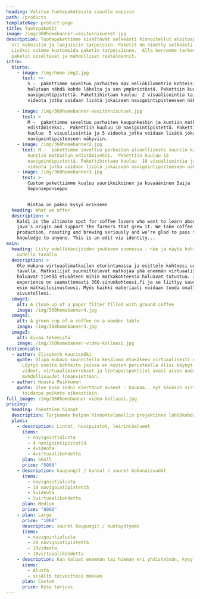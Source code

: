 ```yaml
---
heading: Valitse tuotepaketeista sinulle sopivin
path: /products
templateKey: product-page
title: Tuotepaketit
image: /img/360homebanner-vesitornisunset.jpg
description: Tuotepakettimme sisältävät selkeästi hinnoitellut aloituspaketit
  eri kokoisiin ja laajuisiin tarpeisiin. Paketit on nimetty selkeästi S, M, L.
  Lisäksi voimme kustomoida paketin tarpeisiinne.  Alla kerromme tarkemminmitä
  paketit sisältävät ja mahdolliset räätälöinnit.
intro:
  blurbs:
    - image: /img/home-img2.jpg
      text: >+
        S -  pakettimme soveltuu parhaiten max neliökilometrin kohteisiin joissa
        halutaan nähdä kohde lähelta ja sen ympäristöstä. Pakettiin kuuluu 4
        navigointipistettä. Pakettihintaan kuuluu  2 visualisointia tai 2
        videota jotka voidaan lisätä jokaiseen navigointipisteeseen näkyviin.

    - image: /img/360homebanner-vesitornisunset.jpg
      text: >
        M -  pakettimme soveltuu parhaiten kaupunkeihin ja kuntiin matkailun
        edistämiseksi.  Pakettiin kuuluu 10 navigointipistettä. Pakettihintaan
        kuuluu  5 visualisointia ja 5 videota jotka voidaan lisätä jokaiseen
        navigointipisteeseen näkyviin.
    - image: /img/360homebanner2.jpg
      text: M -  pakettimme soveltuu parhaiten alueellisesti suuriin kaupunkeihin ja
        kuntiin matkailun edistämiseksi.  Pakettiin kuuluu 15
        navigointipistettä. Pakettihintaan kuuluu  10 visualisointia ja 10
        videota jotka voidaan lisätä jokaiseen navigointipisteeseen näkyviin.
    - image: /img/360homebanner3.jpg
      text: >-
        Custom pakettiimme kuuluu suurikoikoinen ja kovaääninen Saija
        Seponseponseppo


        Hintaa on pakko kysyä erikseen
  heading: What we offer
  description: >
    Kaldi is the ultimate spot for coffee lovers who want to learn about their
    java’s origin and support the farmers that grew it. We take coffee
    production, roasting and brewing seriously and we’re glad to pass that
    knowledge to anyone. This is an edit via identity...
main:
  heading: Liity edelläkävijöiden joukkoon suomessa - näe ja näytä kohteesi
    uudella tavalla
  description: >
    Ole mukana virtuaalimatkailun eturintamassa ja esittele kohteesi uudella
    tavalla. Matkailijat suunnittelevat matkojaa yhä enemmän virtuaalisesti ja
    haluavat tietää etukäteen mihin matkakohteessa haluavat tutustua. 360
    experience on saumattomasti 360.sinunkohteesi.fi ja se liittyy saumattomasti
    esim matkailusivustoosi. Myös kaikki materiaali voidaan tuoda omalle web
    sivustollesi.
  image1:
    alt: A close-up of a paper filter filled with ground coffee
    image: /img/360homebanner4.jpg
  image2:
    alt: A green cup of a coffee on a wooden table
    image: /img/360homebanner3.jpg
  image3:
    alt: kivaa tekemistä
    image: /img/360homebanner-video-kollaasi.jpg
testimonials:
  - author: Elisabeth Kaurismäki
    quote: Olipa mukava suunnitella kesäloma etukäteen virtuaalisesti netissä.
      Löytyi useita kohteita joissa en kuvien perusteella olisi käynyt mutta
      videot, virtuaalikierrokset ja lintuperspektiivi avasi aivan uudenlaiset
      mahdollisuudet lomanviettoon.
  - author: Nuuska Muikkunen
    quote: Olen koko ikäni kiertänut museot - kaukaa.. nyt käväsin virtuaalisesti ja
      taidanpa poiketa oikeastikin.
full_image: /img/360homebanner-video-kollaasi.jpg
pricing:
  heading: Pakettien hinnat
  description: Tarjoamme helpon hinnottelumallin projektinne lähtökohdaksi.
  plans:
    - description: Linnat, huvipuistot, leirintäalueet
      items:
        - navigointialusta
        - 4 navigointipistettä
        - 4videota
        - 4virtuaalikohdetta
      plan: Small
      price: "5000"
    - description: kaupungit / kunnat / suuret kokonaisuudet
      items:
        - navigointialusta
        - 10 navigointipistettä
        - 5videota
        - 5virtuaalikohdetta
      plan: Medium
      price: "8000"
    - plan: Large
      price: "1000"
      description: suuret kaupungit / kuntayhtymät
      items:
        - navigointialusta
        - 20 navigointipistettä
        - 10videota
        - 10virtuaalikohdetta
    - description: Kun haluat enemmän tai hieman eri yhdistelmän, kysy räätälöity hintamme
      items:
        - Alusta
        - sisältö toiveittesi mukaan
      plan: Custom
      price: Kysy tarjous
---
```

